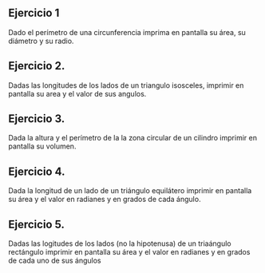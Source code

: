## Ejercicio 1
Dado el perímetro de una circunferencia imprima en pantalla su área, su diámetro y su radio.

## Ejercicio 2. 
Dadas las longitudes de los lados de un triangulo isosceles, imprimir en pantalla su area y el valor de sus angulos.

## Ejercicio 3. 
Dada la altura y el perímetro de la la zona circular de un cilindro imprimir en pantalla su volumen.

## Ejercicio 4. 
Dada la longitud de un lado de un triángulo equilátero imprimir en pantalla su área y el valor en radianes y en grados de cada ángulo. 

## Ejercicio 5. 
Dadas las logitudes de los lados (no la hipotenusa) de un triaángulo rectángulo imprimir en pantalla su área y el valor en radianes y en grados de cada uno de sus ángulos

